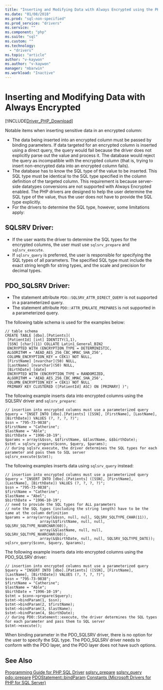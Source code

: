 ```yaml
---
title: "Inserting and Modifying Data with Always Encrypted using the PHP Drivers for SQL Server | Microsoft Docs"
ms.date: "01/08/2018"
ms.prod: "sql-non-specified"
ms.prod_service: "drivers"
ms.service: ""
ms.component: "php"
ms.suite: "sql"
ms.custom: ""
ms.technology: 
  - "drivers"
ms.topic: "article"
author: "v-kaywon"
ms.author: "v-kaywon"
manager: "mbarwin"
ms.workload: "Inactive"
---
```

# Inserting and Modifying Data with Always Encrypted
[!INCLUDE[Driver_PHP_Download](../../includes/driver_php_download.md)]

Notable items when inserting sensitive data in an encrypted column:
 -   The data being inserted into an encrypted column must be passed by binding parameters. If data targeted for an encrypted column is inserted using a direct query, the query would fail because the driver does not explicitly parse out the value and process it. The database would reject the query as incompatible with the encrypted column (that is, trying to insert non-encrypted data into an encrypted column fails).
 -   The database has to know the SQL type of the value to be inserted. This SQL type must be identical to the SQL type specified in the column definition of the targeted column. This requirement is because server-side datatypes conversions are not supported with Always Encrypted enabled. The PHP drivers are designed to help the user determine the SQL type of the value, thus the user does not have to provide the SQL type explicitly.
 -   For the drivers to determine the SQL type, however, some limitations apply:

## SQLSRV Driver:
  -   If the user wants the driver to determine the SQL types for the encrypted columns, the user must use `sqlsrv_prepare` and `sqlsrv_execute`.
  -   If `sqlsrv_query` is preferred, the user is responsible for specifying the SQL types of all parameters. The specified SQL type must include the exact string length for string types, and the scale and precision for decimal types.
  
## PDO_SQLSRV Driver:
  -   The statement attribute `PDO::SQLSRV_ATTR_DIRECT_QUERY` is not supported in a parameterized query.
  -   The statement attribute `PDO::ATTR_EMULATE_PREPARES` is not supported in a parameterized query.

The following table schema is used for the examples below:
```
// table schema
CREATE TABLE [dbo].[Patients](
 [PatientId] [int] IDENTITY(1,1),
 [SSN] [char](11) COLLATE Latin1_General_BIN2
 ENCRYPTED WITH (ENCRYPTION_TYPE = DETERMINISTIC,
 ALGORITHM = 'AEAD_AES_256_CBC_HMAC_SHA_256',
 COLUMN_ENCRYPTION_KEY = CEK1) NOT NULL,
 [FirstName] [nvarchar](50) NULL,
 [LastName] [nvarchar](50) NULL,
 [BirthDate] [date]
 ENCRYPTED WITH (ENCRYPTION_TYPE = RANDOMIZED,
 ALGORITHM = 'AEAD_AES_256_CBC_HMAC_SHA_256',
 COLUMN_ENCRYPTION_KEY = CEK1) NOT NULL
 PRIMARY KEY CLUSTERED ([PatientId] ASC) ON [PRIMARY] )";
```

The following example inserts data into encrypted columns using the SQLSRV driver and `sqlsrv_prepare`:
```
// insertion into encrypted columns must use a parameterized query
$query = "INSET INTO [dbo].[Patients] ([SSN], [FirstName], [LastName], [BirthDate]) VALUES (?, ?, ?, ?)";
$ssn = "795-73-9838";
$firstName = "Catherine";
$lastName = "Able";
$birthDate = "1996-10-19";
$params = array(&$ssn, &$firstName, &$lastName, &$birthDate);
$stmt = sqlsrv_prepare($conn, $query, $params);
// during sqlsrv_execute, the driver determines the SQL types for each parameter and pass them to SQL server
sqlsrv_execute($stmt);
```

The following examples inserts data using `sqlsrv_query` instead:
```
// insertion into encrypted columns must use a parameterized query
$query = "INSERT INTO [dbo].[Patients] ([SSN], [FirstName], [LastName], [BirthDate]) VALUES (?, ?, ?, ?)";
$ssn = "795-73-9838";
$firstName = "Catherine";
$lastName = "Abel";
$birthDate = "1996-10-19";
// need to provide the SQL types for ALL parameters
// note the SQL types (including the string length) have to be the same at the column definition
$params = array(array(&$ssn, null, null, SQLSRV_SQLTYPE_CHAR(11)),
                array(&$firstName, null, null, SQLSRV_SQLTYPE_NVARCHAR(60)),
                array(&$lastName, null, null, SQLSRV_SQLTYPE_NVARCHAR(60)),
                array(&$birthDate, null, null, SQLSRV_SQLTYPE_DATE));
sqlsrv_query($conn, $query, $params);
```

The following example inserts data into encrypted columns using the PDO_SQLSRV driver:
```
// insertion into encrypted columns must use a parameterized query
$query = "INSERT INTO [dbo].[Patients] ([SSN], [FirstName], [LastName], [BirthDate]) VALUES (?, ?, ?, ?)";
$ssn = "795-73-9838";
$firstName = "Catherine";
$lastName = "Able";
$birthDate = "1996-10-19";
$stmt = $conn->prepare($query);
$stmt->bindParam(1, $ssn);
$stmt->bindParam(2, $firstName);
$stmt->bindParam(3, $lastName);
$stmt->bindParam(4, $birthDate);
// during PDO::Statement::execute, the driver determines the SQL types for each parameter and pass them to SQL server
$stmt->execute();
```
  
When binding parameter in the PDO_SQLSRV driver, there is no option for the user to specify the SQL type. The PDO_SQLSRV driver needs to conform with the PDO layer, and the PDO layer does not have such options.
  
## See Also  
[Programming Guide for PHP SQL Driver](../../connect/php/programming-guide-for-php-sql-driver.md)
[sqlsrv_prepare](../../connect/php/sqlsrv-prepare.md)
[sqlsrv_query](../../connect/php/sqlsrv-query.md)
[pdo::prepare](../../connect/php/pdo-prepare.md)
[PDOStatement::bindParam](../../connect/php/pdostatement-bindparam.md)
[Constants (Microsoft Drivers for PHP for SQL Server)](../../connect/php/constants-microsoft-drivers-for-php-for-sql-server.md)  
